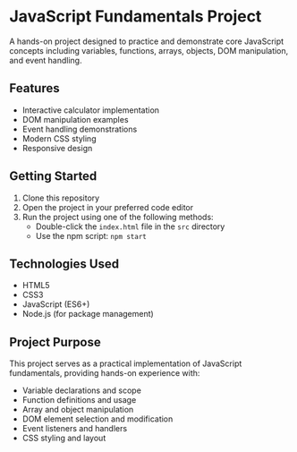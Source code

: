 # JavaScript Fundamentals Project

A hands-on project designed to practice and demonstrate core JavaScript concepts including variables, functions, arrays, objects, DOM manipulation, and event handling.

## Features

- Interactive calculator implementation
- DOM manipulation examples
- Event handling demonstrations
- Modern CSS styling
- Responsive design

## Getting Started

1. Clone this repository
2. Open the project in your preferred code editor
3. Run the project using one of the following methods:
   - Double-click the `index.html` file in the `src` directory
   - Use the npm script: `npm start`

## Technologies Used

- HTML5
- CSS3
- JavaScript (ES6+)
- Node.js (for package management)

## Project Purpose

This project serves as a practical implementation of JavaScript fundamentals, providing hands-on experience with:
- Variable declarations and scope
- Function definitions and usage
- Array and object manipulation
- DOM element selection and modification
- Event listeners and handlers
- CSS styling and layout

